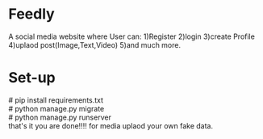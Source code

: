 # Feedly
A social media website where User can:
1)Register
2)login
3)create Profile
4)uplaod post(Image,Text,Video)
5)and much more.
<h1> Set-up </h1>
# pip install requirements.txt <br>
# python manage.py migrate <br>
# python manage.py runserver <br>
that's it you are done!!!!
for media uplaod your own fake data.
